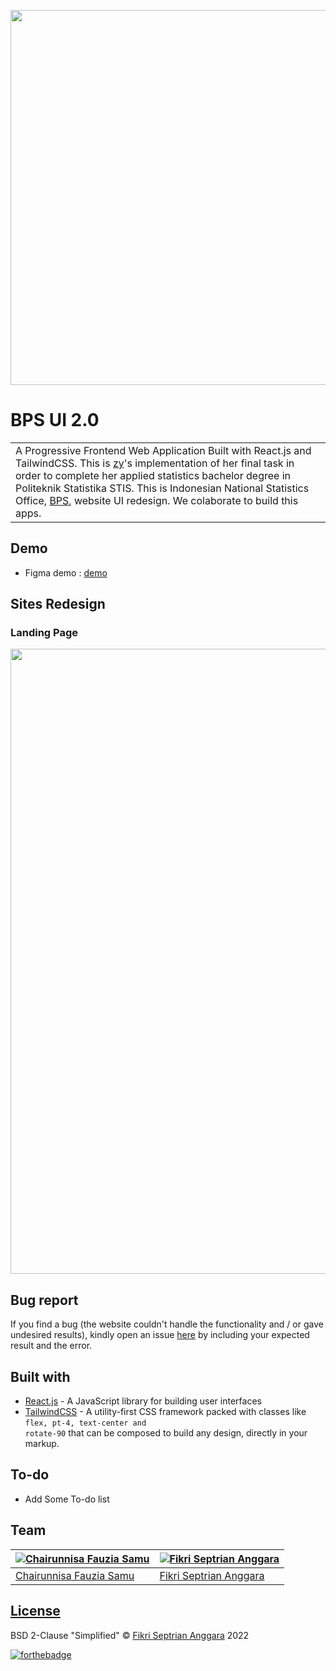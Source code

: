 <div>
 <p align="center">
  <img width="full" height="600" src="https://github.com/fikrianggara/fikrianggara.github.io/blob/main/assets/bps%202%20-%20homepage.png?raw=true">
</p>
</div>

# BPS UI 2.0
<table>
<tr>
<td>
  A Progressive Frontend Web Application Built with React.js and TailwindCSS. This is <a href='https://github.com/scarletzyy'>zy</a>'s implementation of her final task in order to complete her applied statistics bachelor degree in Politeknik Statistika STIS. This is Indonesian National Statistics Office, <a href='https://www.bps.go.id/'>BPS</a>, website UI redesign. We colaborate to build this apps.
</td>
</tr>
</table>


## Demo
 - Figma demo :  [demo](https://www.figma.com/proto/nXNupES0wTDGIITaTprbxG/Prorotype-Survei-02-Redesign-Web-BPS?node-id=18%3A8008&scaling=min-zoom&page-id=0%3A1&starting-point-node-id=2%3A4316)


## Sites Redesign

### Landing Page
<div>
 <p align="center">
  <img height="1000" src="https://github.com/fikrianggara/fikrianggara.github.io/blob/main/assets/bps%202%20-%20landingpage.png?raw=true">
</p>
</div>


<!-- ### Development
Want to contribute? Great!

To fix a bug or enhance an existing module, follow these steps:

- Fork the repo
- Create a new branch (`git checkout -b improve-feature`)
- Make the appropriate changes in the files
- Add changes to reflect the changes made
- Commit your changes (`git commit -am 'Improve feature'`)
- Push to the branch (`git push origin improve-feature`)
- Create a Pull Request  -->

## Bug report

If you find a bug (the website couldn't handle the functionality and / or gave undesired results), kindly open an issue [here](https://github.com/fikrianggara/BPS-frontend-V2/issues/new) by including your expected result and the error.
<!-- 
If you'd like to request a new function, feel free to do so by opening an issue [here](https://github.com/iharsh234/WebApp/issues/new). Please include sample queries and their corresponding results. -->


## Built with 

- [React.js](https://reactjs.org) - A JavaScript library for building user interfaces
- [TailwindCSS](https://tailwindcss.com/) - A utility-first CSS framework packed with classes like <code>flex, pt-4, text-center and rotate-90</code> that can be composed to build any design, directly in your markup.


## To-do
- Add Some To-do list

## Team

[![Chairunnisa Fauzia Samu](https://avatars.githubusercontent.com/u/70557053?v=4&s=144)](https://github.com/scarletzyy)  | [![Fikri Septrian Anggara](https://avatars.githubusercontent.com/u/72930090?v=4&S=144)](https://github.com/fikrianggara) 
---|---
[Chairunnisa Fauzia Samu](https://github.com/scarletzyy)  |[Fikri Septrian Anggara](https://github.com/fikrianggara) 

## [License](https://github.com/fikrianggara/BPS-frontend-V2/blob/main/LICENSE.md)

BSD 2-Clause "Simplified" © [Fikri Septrian Anggara](https://github.com/fikrianggara) 2022

[![forthebadge](http://forthebadge.com/images/badges/built-with-love.svg)](http://forthebadge.com)


